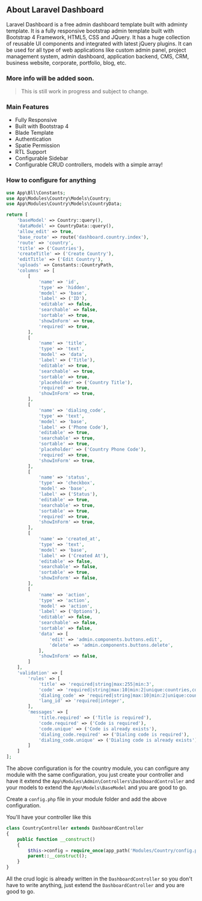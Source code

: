 ## About Laravel Dashboard

Laravel Dashboard is a free admin dashboard template built with adminty template. It is a fully responsive bootstrap admin template built with Bootstrap 4 Framework, HTML5, CSS and JQuery. It has a huge collection of reusable UI components and integrated with latest jQuery plugins. It can be used for all type of web applications like custom admin panel, project management system, admin dashboard, application backend, CMS, CRM, business website, corporate, portfolio, blog, etc.

### More info will be added soon.

> This is still work in progress and subject to change.

### Main Features

- Fully Responsive
- Built with Bootstrap 4
- Blade Template
- Authentication
- Spatie Permission
- RTL Support
- Configurable Sidebar
- Configurable CRUD controllers, models with a simple array!

### How to configure for anything

```php
use App\Bll\Constants;
use App\Modules\Country\Models\Country;
use App\Modules\Country\Models\CountryData;

return [
    'baseModel' => Country::query(),
    'dataModel' => CountryData::query(),
    'allow_edit' => true,
    'base_route' => route('dashboard.country.index'),
    'route' => 'country',
    'title' => ('Countries'),
    'createTitle' => ('Create Country'),
    'editTitle' => ('Edit Country'),
    'uploads' => Constants::CountryPath,
    'columns' => [
        [
            'name' => 'id',
            'type' => 'hidden',
            'model' => 'base',
            'label' => ('ID'),
            'editable' => false,
            'searchable' => false,
            'sortable' => true,
            'showInForm' => true,
            'required' => true,
        ],
        [
            'name' => 'title',
            'type' => 'text',
            'model' => 'data',
            'label' => ('Title'),
            'editable' => true,
            'searchable' => true,
            'sortable' => true,
            'placeholder' => ('Country Title'),
            'required' => true,
            'showInForm' => true,
        ],
        [
            'name' => 'dialing_code',
            'type' => 'text',
            'model' => 'base',
            'label' => ('Phone Code'),
            'editable' => true,
            'searchable' => true,
            'sortable' => true,
            'placeholder' => ('Country Phone Code'),
            'required' => true,
            'showInForm' => true,
        ],
        [
            'name' => 'status',
            'type' => 'checkbox',
            'model' => 'base',
            'label' => ('Status'),
            'editable' => true,
            'searchable' => true,
            'sortable' => true,
            'required' => true,
            'showInForm' => true,
        ],
        [
            'name' => 'created_at',
            'type' => 'text',
            'model' => 'base',
            'label' => ('Created At'),
            'editable' => false,
            'searchable' => false,
            'sortable' => true,
            'showInForm' => false,
        ],
        [
            'name' => 'action',
            'type' => 'action',
            'model' => 'action',
            'label' => ('Options'),
            'editable' => false,
            'searchable' => false,
            'sortable' => false,
            'data' => [
                'edit' => 'admin.components.buttons.edit',
                'delete' => 'admin.components.buttons.delete',
            ],
            'showInForm' => false,
        ]
    ],
    'validation' => [
        'rules' => [
            'title' => 'required|string|max:255|min:3',
            'code' => 'required|string|max:10|min:2|unique:countries,code',
            'dialing_code' => 'required|string|max:10|min:2|unique:countries,dialing_code',
            'lang_id' => 'required|integer',
        ],
        'messages' => [
            'title.required' => ('Title is required'),
            'code.required' => ('Code is required'),
            'code.unique' => ('Code is already exists'),
            'dialing_code.required' => ('Dialing code is required'),
            'dialing_code.unique' => ('Dialing code is already exists'),
        ]
    ]
];
```

The above configuration is for the country module, you can configure any module with the same configuration, you just create your controller and have it extend the `App\Modules\Admin\Controllers\DashboardController` and your models to extend the `App\Models\BaseModel` and you are good to go.

Create a `config.php` file in your module folder and add the above configuration.

You'll have your controller like this

```php
class CountryController extends DashboardController
{
    public function __construct()
    {
        $this->config = require_once(app_path('Modules/Country/config.php'));
        parent::__construct();
    }
}
```

All the crud logic is already written in the `DashboardController` so you don't have to write anything, just extend the `DashboardController` and you are good to go.
